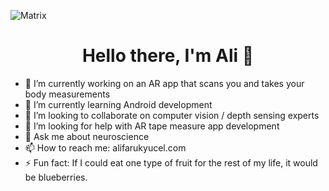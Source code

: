 ![Matrix](https://user-images.githubusercontent.com/34458230/178482618-56265607-993f-45c2-8171-0448727a3202.gif)

<p>
  <h1 align="center"><b>Hello there, I'm Ali 👋</b></h1>
</p>

- 🔭 I’m currently working on an AR app that scans you and takes your body measurements
- 🌱 I’m currently learning Android development
- 🤝 I’m looking to collaborate on computer vision / depth sensing experts
- 🤔 I’m looking for help with AR tape measure app development
- 💬 Ask me about neuroscience
- 📫 How to reach me: alifarukyucel.com
- ⚡ Fun fact: If I could eat one type of fruit for the rest of my life, it would be blueberries.
